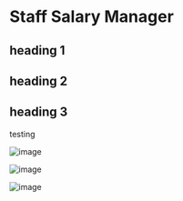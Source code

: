 # Staff Salary Manager

## heading 1

## heading 2

## heading 3

testing

![image](https://github.com/basgbasg/test/assets/133644970/f8cf8026-6713-4e17-99dd-3fd75a626d6c)

![image](https://github.com/basgbasg/test/assets/133644970/50b35c71-633d-478f-b2c8-bc4a20bec48c)

![image](https://github.com/basgbasg/test/assets/133644970/eb8d883e-8c7e-41b4-8f9b-6095ab0142c4)
